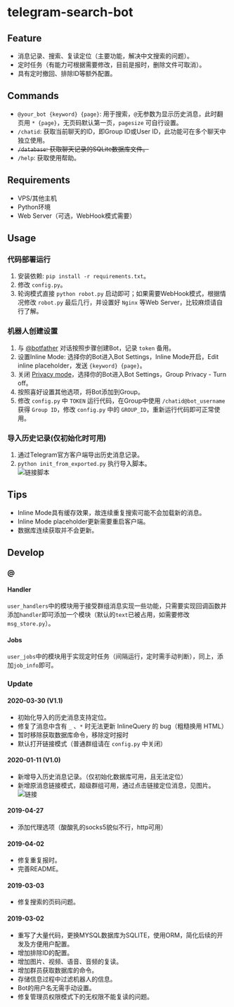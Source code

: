 
# telegram-search-bot

## Feature

- 消息记录、搜索、复读定位（主要功能，解决中文搜索的问题）。
- 定时任务（有能力可根据需要修改，目前是报时，删除文件可取消）。
- 具有定时撤回、排除ID等额外配置。

## Commands

- `@your_bot {keyword} {page}`: 用于搜索，`@`无参数为显示历史消息，此时翻页用 `* {page}`，无页码默认第一页，`pagesize` 可自行设置。
- `/chatid`: 获取当前聊天的ID，即Group ID或User ID，此功能可在多个聊天中独立使用。
- ~~`/database`: 获取聊天记录的SQLite数据库文件。~~
- `/help`: 获取使用帮助。

## Requirements

- VPS/其他主机
- Python环境
- Web Server（可选，WebHook模式需要）

## Usage

### 代码部署运行

1. 安装依赖:  `pip install -r requirements.txt`。
2. 修改 `config.py`。
3. 轮询模式直接 `python robot.py` 启动即可；如果需要WebHook模式，根据情况修改 `robot.py` 最后几行，并设置好 `Nginx` 等Web Server，比较麻烦请自行了解。

### 机器人创建设置

1. 与 [@botfather](https://t.me/botfather) 对话按照步骤创建Bot，记录 `token` 备用。
2. 设置Inline Mode: 选择你的Bot进入Bot Settings，Inline Mode开启，Edit inline placeholder，发送 `{keyword} {page}`。
3. 关闭 [Privacy mode](https://core.telegram.org/bots#privacy-mode)，选择你的Bot进入Bot Settings，Group Privacy - Turn off。
4. 按照喜好设置其他选项，将Bot添加到Group。
5. 修改 `config.py` 中 `TOKEN` 运行代码，在Group中使用 `/chatid@bot_username` 获得 `Group ID`，修改 `config.py` 中的 `GROUP_ID`，重新运行代码即可正常使用。

### 导入历史记录(仅初始化时可用)

1. 通过Telegram官方客户端导出历史消息记录。
2. `python init_from_exported.py` 执行导入脚本。  
![链接脚本](https://raw.githubusercontent.com/Taosky/telegram-search-bot/master/preview/link-mode-script.png)

## Tips

- Inline Mode具有缓存效果，故连续重复搜索可能不会加载新的消息。
- Inline Mode placeholder更新需要重启客户端。
- 数据库连续获取并不会更新。

## Develop

### @

#### Handler

`user_handlers`中的模块用于接受群组消息实现一些功能，只需要实现回调函数并添加`handler`即可添加一个模块（默认的`text`已被占用，如需要修改`msg_store.py`）。

#### Jobs

`user_jobs`中的模块用于实现定时任务（间隔运行，定时需手动判断），同上，添加`job_info`即可。

### Update

#### 2020-03-30 (V1.1)

- 初始化导入的历史消息支持定位。
- 修复了消息中含有 `_` 、`*` 时无法更新 InlineQuery 的 bug（粗糙换用 HTML）  
- 暂时移除获取数据库命令，移除定时报时  
- 默认打开链接模式（普通群组请在 `config.py` 中关闭）  

#### 2020-01-11 (V1.0)

- 新增导入历史消息记录。（仅初始化数据库可用，且无法定位）
- 新增原消息链接模式，超级群组可用，通过点击链接定位消息，见图片。  
![链接](https://raw.githubusercontent.com/Taosky/telegram-search-bot/master/preview/link-mode.png)

#### 2019-04-27

- 添加代理选项（酸酸乳的socks5貌似不行，http可用）

#### 2019-04-02

- 修复重复报时。
- 完善README。

#### 2019-03-03

- 修复搜索的页码问题。

#### 2019-03-02

- 重写了大量代码，更换MYSQL数据库为SQLITE，使用ORM，简化后续的开发及方便用户配置。
- 增加排除ID的配置。
- 增加图片、视频、语音、音频的复读。
- 增加群员获取数据库的命令。
- 存储信息过程中过滤机器人的信息。
- Bot的用户名无需手动设置。
- 修复管理员权限模式下的无权限不能复读的问题。
